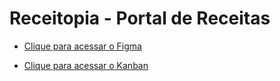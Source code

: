 # Receitopia - Portal de Receitas

* [Clique para acessar o Figma](https://www.figma.com/design/r8nd20kalZZLPrjzVNl26A/Receitopia?node-id=0-1&node-type=canvas&t=wMGAyaGzOiP8cegd-0)

* [Clique para acessar o Kanban](https://github.com/orgs/Receitopia/projects/4)
